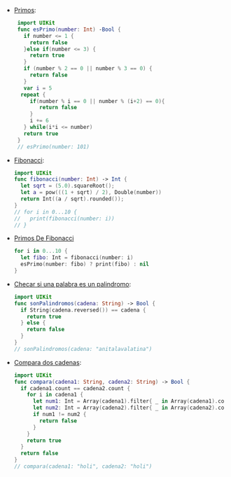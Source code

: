 * [Primos](https://github.com/onemargaro/diplomado20182/blob/master/Tasks/playground-swift-algoritmos/primos.playground/Contents.swift):
  ```swift
   import UIKit
   func esPrimo(number: Int) -Bool {
     if number <= 1 {
       return false
     }else if(number <= 3) {
       return true
     }
     if (number % 2 == 0 || number % 3 == 0) {
       return false
     }
     var i = 5
    repeat {
       if(number % i == 0 || number % (i+2) == 0){
          return false
       }
       i += 6
     } while(i*i <= number)
     return true
   }
   // esPrimo(number: 101)
  ```
* [Fibonacci](https://github.com/onemargaro/diplomado20182/blob/master/Tasks/playground-swift-algoritmos/fibonacci.playground/Contents.swift):

  ```swift
  import UIKit
  func fibonacci(number: Int) -> Int {
    let sqrt = (5.0).squareRoot();
    let a = pow(((1 + sqrt) / 2), Double(number))
    return Int((a / sqrt).rounded());
  }
  // for i in 0...10 {
  //   print(fibonacci(number: i))
  // }
  ```

* [Primos De Fibonacci](https://github.com/onemargaro/diplomado20182/blob/master/Tasks/playground-swift-algoritmos/fibonacci-primos.playground/Contents.swift)

  ```swift
  for i in 0...10 {
    let fibo: Int = fibonacci(number: i)
    esPrimo(number: fibo) ? print(fibo) : nil
  }
  ```

* [Checar si una palabra es un palindromo](https://github.com/onemargaro/diplomado20182/blob/master/Tasks/playground-swift-algoritmos/palindromo.playground/Contents.swift):

  ```swift
  import UIKit
  func sonPalindromos(cadena: String) -> Bool {
    if String(cadena.reversed()) == cadena {
      return true
    } else {
      return false
    }
  }
  // sonPalindromos(cadena: "anitalavalatina")
  ```

* [Compara dos cadenas](https://github.com/onemargaro/diplomado20182/blob/master/Tasks/playground-swift-algoritmos/compara.playground/Contents.swift):
  ```swift
  import UIKit
  func compara(cadena1: String, cadena2: String) -> Bool {
    if cadena1.count == cadena2.count {
      for i in cadena1 {
        let num1: Int = Array(cadena1).filter{ _ in Array(cadena1).contains(i) }.count
        let num2: Int = Array(cadena2).filter{ _ in Array(cadena2).contains(i) }.count
        if num1 != num2 {
          return false
        }
      }
      return true
    }
    return false
  }
  // compara(cadena1: "holi", cadena2: "holi")
  ```
